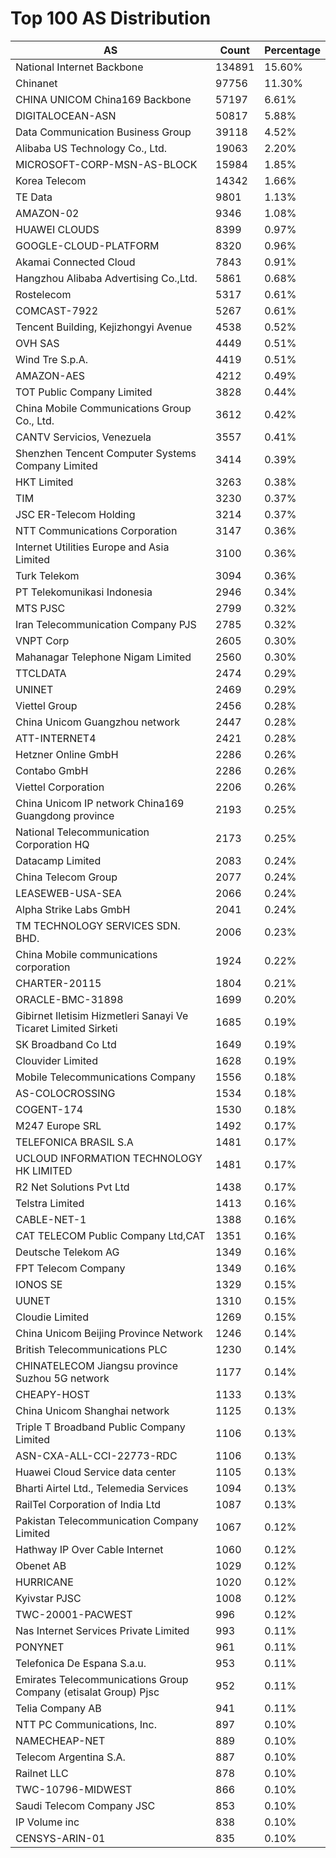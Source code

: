 # Top 100 AS Distribution
| AS | Count | Percentage |
|----|----|----|
| National Internet Backbone | 134891 | 15.60% |
| Chinanet | 97756 | 11.30% |
| CHINA UNICOM China169 Backbone | 57197 | 6.61% |
| DIGITALOCEAN-ASN | 50817 | 5.88% |
| Data Communication Business Group | 39118 | 4.52% |
| Alibaba US Technology Co., Ltd. | 19063 | 2.20% |
| MICROSOFT-CORP-MSN-AS-BLOCK | 15984 | 1.85% |
| Korea Telecom | 14342 | 1.66% |
| TE Data | 9801 | 1.13% |
| AMAZON-02 | 9346 | 1.08% |
| HUAWEI CLOUDS | 8399 | 0.97% |
| GOOGLE-CLOUD-PLATFORM | 8320 | 0.96% |
| Akamai Connected Cloud | 7843 | 0.91% |
| Hangzhou Alibaba Advertising Co.,Ltd. | 5861 | 0.68% |
| Rostelecom | 5317 | 0.61% |
| COMCAST-7922 | 5267 | 0.61% |
| Tencent Building, Kejizhongyi Avenue | 4538 | 0.52% |
| OVH SAS | 4449 | 0.51% |
| Wind Tre S.p.A. | 4419 | 0.51% |
| AMAZON-AES | 4212 | 0.49% |
| TOT Public Company Limited | 3828 | 0.44% |
| China Mobile Communications Group Co., Ltd. | 3612 | 0.42% |
| CANTV Servicios, Venezuela | 3557 | 0.41% |
| Shenzhen Tencent Computer Systems Company Limited | 3414 | 0.39% |
| HKT Limited | 3263 | 0.38% |
| TIM | 3230 | 0.37% |
| JSC ER-Telecom Holding | 3214 | 0.37% |
| NTT Communications Corporation | 3147 | 0.36% |
| Internet Utilities Europe and Asia Limited | 3100 | 0.36% |
| Turk Telekom | 3094 | 0.36% |
| PT Telekomunikasi Indonesia | 2946 | 0.34% |
| MTS PJSC | 2799 | 0.32% |
| Iran Telecommunication Company PJS | 2785 | 0.32% |
| VNPT Corp | 2605 | 0.30% |
| Mahanagar Telephone Nigam Limited | 2560 | 0.30% |
| TTCLDATA | 2474 | 0.29% |
| UNINET | 2469 | 0.29% |
| Viettel Group | 2456 | 0.28% |
| China Unicom Guangzhou network | 2447 | 0.28% |
| ATT-INTERNET4 | 2421 | 0.28% |
| Hetzner Online GmbH | 2286 | 0.26% |
| Contabo GmbH | 2286 | 0.26% |
| Viettel Corporation | 2206 | 0.26% |
| China Unicom IP network China169 Guangdong province | 2193 | 0.25% |
| National Telecommunication Corporation HQ | 2173 | 0.25% |
| Datacamp Limited | 2083 | 0.24% |
| China Telecom Group | 2077 | 0.24% |
| LEASEWEB-USA-SEA | 2066 | 0.24% |
| Alpha Strike Labs GmbH | 2041 | 0.24% |
| TM TECHNOLOGY SERVICES SDN. BHD. | 2006 | 0.23% |
| China Mobile communications corporation | 1924 | 0.22% |
| CHARTER-20115 | 1804 | 0.21% |
| ORACLE-BMC-31898 | 1699 | 0.20% |
| Gibirnet Iletisim Hizmetleri Sanayi Ve Ticaret Limited Sirketi | 1685 | 0.19% |
| SK Broadband Co Ltd | 1649 | 0.19% |
| Clouvider Limited | 1628 | 0.19% |
| Mobile Telecommunications Company | 1556 | 0.18% |
| AS-COLOCROSSING | 1534 | 0.18% |
| COGENT-174 | 1530 | 0.18% |
| M247 Europe SRL | 1492 | 0.17% |
| TELEFONICA BRASIL S.A | 1481 | 0.17% |
| UCLOUD INFORMATION TECHNOLOGY HK LIMITED | 1481 | 0.17% |
| R2 Net Solutions Pvt Ltd | 1438 | 0.17% |
| Telstra Limited | 1413 | 0.16% |
| CABLE-NET-1 | 1388 | 0.16% |
| CAT TELECOM Public Company Ltd,CAT | 1351 | 0.16% |
| Deutsche Telekom AG | 1349 | 0.16% |
| FPT Telecom Company | 1349 | 0.16% |
| IONOS SE | 1329 | 0.15% |
| UUNET | 1310 | 0.15% |
| Cloudie Limited | 1269 | 0.15% |
| China Unicom Beijing Province Network | 1246 | 0.14% |
| British Telecommunications PLC | 1230 | 0.14% |
| CHINATELECOM Jiangsu province Suzhou 5G network | 1177 | 0.14% |
| CHEAPY-HOST | 1133 | 0.13% |
| China Unicom Shanghai network | 1125 | 0.13% |
| Triple T Broadband Public Company Limited | 1106 | 0.13% |
| ASN-CXA-ALL-CCI-22773-RDC | 1106 | 0.13% |
| Huawei Cloud Service data center | 1105 | 0.13% |
| Bharti Airtel Ltd., Telemedia Services | 1094 | 0.13% |
| RailTel Corporation of India Ltd | 1087 | 0.13% |
| Pakistan Telecommunication Company Limited | 1067 | 0.12% |
| Hathway IP Over Cable Internet | 1060 | 0.12% |
| Obenet AB | 1029 | 0.12% |
| HURRICANE | 1020 | 0.12% |
| Kyivstar PJSC | 1008 | 0.12% |
| TWC-20001-PACWEST | 996 | 0.12% |
| Nas Internet Services Private Limited | 993 | 0.11% |
| PONYNET | 961 | 0.11% |
| Telefonica De Espana S.a.u. | 953 | 0.11% |
| Emirates Telecommunications Group Company (etisalat Group) Pjsc | 952 | 0.11% |
| Telia Company AB | 941 | 0.11% |
| NTT PC Communications, Inc. | 897 | 0.10% |
| NAMECHEAP-NET | 889 | 0.10% |
| Telecom Argentina S.A. | 887 | 0.10% |
| Railnet LLC | 878 | 0.10% |
| TWC-10796-MIDWEST | 866 | 0.10% |
| Saudi Telecom Company JSC | 853 | 0.10% |
| IP Volume inc | 838 | 0.10% |
| CENSYS-ARIN-01 | 835 | 0.10% |

